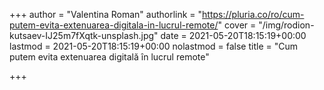 +++
author = "Valentina Roman"
authorlink = "https://pluria.co/ro/cum-putem-evita-extenuarea-digitala-in-lucrul-remote/"
cover = "/img/rodion-kutsaev-IJ25m7fXqtk-unsplash.jpg"
date = 2021-05-20T18:15:19+00:00
lastmod = 2021-05-20T18:15:19+00:00
nolastmod = false
title = "Cum putem evita extenuarea digitală în lucrul remote"

+++

